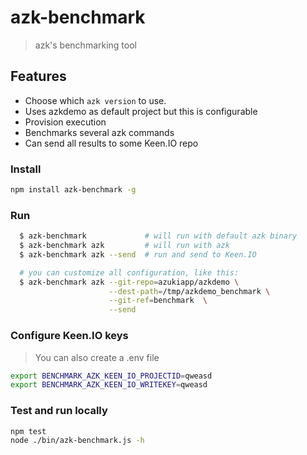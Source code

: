 # azk-benchmark

> azk's benchmarking tool

## Features

- Choose which `azk version` to use.
- Uses azkdemo as default project but this is configurable
- Provision execution
- Benchmarks several azk commands
- Can send all results to some Keen.IO repo

### Install

```sh
npm install azk-benchmark -g
```

### Run

```sh
  $ azk-benchmark             # will run with default azk binary
  $ azk-benchmark azk         # will run with azk
  $ azk-benchmark azk --send  # run and send to Keen.IO

  # you can customize all configuration, like this:
  $ azk-benchmark azk --git-repo=azukiapp/azkdemo \
                      --dest-path=/tmp/azkdemo_benchmark \
                      --git-ref=benchmark  \
                      --send
```

### Configure Keen.IO keys

> You can also create a .env file

```sh
export BENCHMARK_AZK_KEEN_IO_PROJECTID=qweasd
export BENCHMARK_AZK_KEEN_IO_WRITEKEY=qweasd
```

### Test and run locally

```sh
npm test
node ./bin/azk-benchmark.js -h
```

